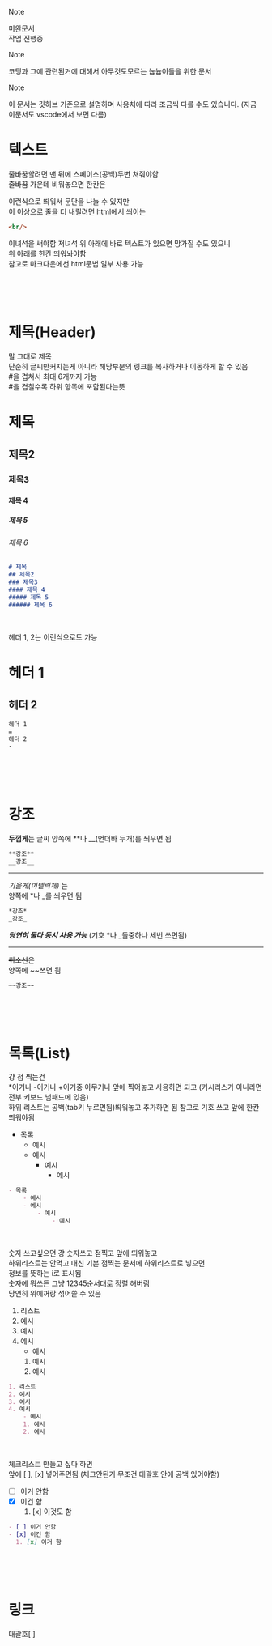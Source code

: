 > [!NOTE]
> 미완문서  
> 작업 진행중

> [!NOTE]
> 코딩과 그에 관련된거에 대해서 아무것도모르는 늅늅이들을 위한 문서

> [!NOTE]
> 이 문서는 깃허브 기준으로 설명하며 사용처에 따라 조금씩 다를 수도 있습니다. (지금 이문서도 vscode에서 보면 다름)

# 텍스트
줄바꿈할려면 맨 뒤에 스페이스(공백)두번 쳐줘야함  
줄바꿈 가운데 비워놓으면 한칸은

이런식으로 띄워서 문단을 나눌 수 있지만  
이 이상으로 줄을 더 내릴려면
html에서 씌이는
```markdown
<br/>
```
이녀석을 써야함
저녀석 위 아래에 바로 텍스트가 있으면 망가질 수도 있으니  
위 아래를 한칸 띄워놔야함  
참고로 마크다운에선 html문법 일부 사용 가능

<br/>
<br/>
<br/>


# 제목(Header)
말 그대로 제목  
단순히 글씨만커지는게 아니라 해당부분의 링크를 복사하거나 이동하게 할 수 있음  
#을 겹쳐서 최대 6개까지 가능  
#을 겹칠수록 하위 항목에 포함된다는뜻

# 제목
## 제목2
### 제목3
#### 제목 4
##### 제목 5
###### 제목 6

```markdown
# 제목
## 제목2
### 제목3
#### 제목 4
##### 제목 5
###### 제목 6
```
<br/>

헤더 1, 2는 이런식으로도 가능

헤더 1
=
헤더 2
-
```markdown
헤더 1
=
헤더 2
-
```

<br/>
<br/>
<br/>


# 강조

**두껍게**는
글씨 양쪽에 **나 __(언더바 두개)를 씌우면 됨

```markdown
**강조**
__강조__
```
---

*기울게(이텔릭체)* 는  
양쪽에 *나 _를 씌우면 됨

```markdown
*강조*
_강조_
```
___당연히 둘다 동시 사용 가능___ (기호 *나 _둘중하나 세번 쓰면됨)

---

~~취소선~~은  
양쪽에 ~~쓰면 됨
```markdown
~~강조~~
```

<br/>
<br/>
<br/>


# 목록(List)

걍 점 찍는건  
*이거나 -이거나 +이거중 아무거나 앞에 찍어놓고 사용하면 되고  (키시리스가 아니라면 전부 키보드 넘패드에 있음)  
하위 리스트는 공백(tab키 누르면됨)띄워놓고 추가하면 됨
참고로 기호 쓰고 앞에 한칸 띄워야됨

- 목록
    - 예시
    - 예시
        - 예시
            - 예시

```markdown
- 목록
    - 예시
    - 예시
        - 예시
            - 예시
```

<br/>

숫자 쓰고싶으면
걍 숫자쓰고 점찍고 앞에 띄워놓고  
하위리스트는 안먹고 대신 기본 점찍는 문서에 하위리스트로 넣으면  
정보를 뜻하는 i로 표시됨  
숫자에 뭐쓰든 그냥 12345순서대로 정렬 해버림  
당연히 위에꺼랑 섞어쓸 수 있음

1. 리스트
2. 예시
3. 예시
4. 예시 
    - 예시
    1. 예시
    2. 예시

   
```markdown
1. 리스트
2. 예시
3. 예시
4. 예시 
    - 예시
    1. 예시
    2. 예시
```

<br/>

체크리스트 만들고 싶다 하면  
앞에 [ ], [x] 넣어주면됨 (체크안된거 무조건 대괄호 안에 공백 있어야함)

- [ ] 이거 안함
- [x] 이건 함
  1. [x] 이것도 함

```markdown
- [ ] 이거 안함
- [x] 이건 함
  1. [x] 이거 함
```

<br/>
<br/>
<br/>


# 링크

대괄호[ ]